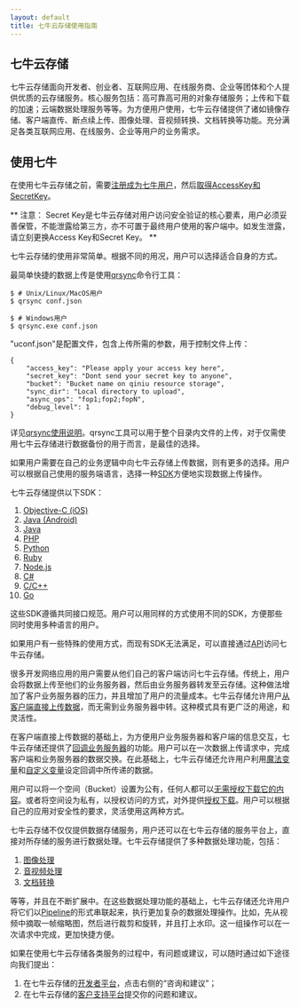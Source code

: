 ```yaml
---
layout: default
title: 七牛云存储使用指南
---
```



<a name="introduce-qiniu"></a>

## 七牛云存储

七牛云存储面向开发者、创业者、互联网应用、在线服务商、企业等团体和个人提供优质的云存储服务。核心服务包括：高可靠高可用的对象存储服务；上传和下载的加速；云端数据处理服务等等。为方便用户使用，七牛云存储提供了诸如镜像存储、客户端直传、断点续上传、图像处理、音视频转换、文档转换等功能。充分满足各类互联网应用、在线服务、企业等用户的业务需求。

<a name="use-qiniu"></a>

## 使用七牛

在使用七牛云存储之前，需要[注册成为七牛用户](https://portal.qiniu.com/signup)，然后[取得AccessKey和SecretKey](https://portal.qiniu.com/setting/key)。

** 注意： Secret Key是七牛云存储对用户访问安全验证的核心要素，用户必须妥善保管，不能泄露给第三方，亦不可置于最终用户使用的客户端中。如发生泄露，请立刻更换Access Key和Secret Key。 **

七牛云存储的使用非常简单。根据不同的用况，用户可以选择适合自身的方式。

最简单快捷的数据上传是使用[qrsync](http://docs.qiniu.com/tools/qrsync.html)命令行工具：

```
$ # Unix/Linux/MacOS用户
$ qrsync conf.json

$ # Windows用户
$ qrsync.exe conf.json
```

"uconf.json"是配置文件，包含上传所需的参数，用于控制文件上传：

```
{
    "access_key": "Please apply your access key here",
    "secret_key": "Dont send your secret key to anyone",
    "bucket": "Bucket name on qiniu resource storage",
    "sync_dir": "Local directory to upload",
    "async_ops": "fop1;fop2;fopN",
    "debug_level": 1
}
```

详见[qrsync使用说明](http://docs.qiniu.com/tools/qrsync.html)。qrsync工具可以用于整个目录内文件的上传，对于仅需使用七牛云存储进行数据备份的用于而言，是最佳的选择。

如果用户需要在自己的业务逻辑中向七牛云存储上传数据，则有更多的选择。用户可以根据自己使用的服务端语言，选择一种[SDK](docs.qiniu.com/sdk/index.html)方便地实现数据上传操作。

七牛云存储提供以下SDK：

1. [Objective-C (iOS)](http://docs.qiniu.com/ios-sdk/index.html)
1. [Java (Android)](http://docs.qiniu.com/android-sdk/index.html)
1. [Java](http://docs.qiniu.com/java-sdk/index.html)
1. [PHP](http://docs.qiniu.com/php-sdk/index.html)
1. [Python](http://docs.qiniu.com/python-sdk/index.html)
1. [Ruby](http://docs.qiniu.com/ruby-sdk/index.html)
1. [Node.js](http://docs.qiniu.com/nodejs-sdk/index.html)
1. [C#](http://docs.qiniu.com/csharp-sdk/index.html)
1. [C/C++](http://docs.qiniu.com/c-sdk/index.html)
1. [Go](http://docs.qiniu.com/go-sdk/index.html)

这些SDK遵循共同接口规范。用户可以用同样的方式使用不同的SDK，方便那些同时使用多种语言的用户。

如果用户有一些特殊的使用方式，而现有SDK无法满足，可以直接通过[API](http://docs.qiniu.com/api/index.html)访问七牛云存储。

很多开发网络应用的用户需要从他们自己的客户端访问七牛云存储。传统上，用户会将数据上传至他们的业务服务器，然后由业务服务器转发至云存储。这种做法增加了客户业务服务器的压力，并且增加了用户的流量成本。七牛云存储允许用户[从客户端直接上传数据](http://docs.qiniu.com/api/put.html#upload-without-callback)，而无需到业务服务器中转。这种模式具有更广泛的用途，和灵活性。

在客户端直接上传数据的基础上，为方便用户业务服务器和客户端的信息交互，七牛云存储还提供了[回调业务服务器](http://docs.qiniu.com/api/put.html#upload-with-callback)的功能。用户可以在一次数据上传请求中，完成客户端和业务服务器的数据交换。在此基础上，七牛云存储还允许用户利用[魔法变量](http://docs.qiniu.com/api/put.html#MagicVariables)和[自定义变量](http://docs.qiniu.com/api/put.html#xVariables)设定回调中所传递的数据。

用户可以将一个空间（Bucket）设置为公有，任何人都可以[无需授权下载它的内容](http://docs.qiniu.com/api/get.html#public-download)。或者将空间设为私有，以授权访问的方式，对外提供[授权下载](http://docs.qiniu.com/api/get.html#private-download)。用户可以根据自己的应用对安全性的要求，灵活使用这两种方式。

七牛云存储不仅仅提供数据存储服务，用户还可以在七牛云存储的服务平台上，直接对所存储的服务进行数据处理。七牛云存储提供了多种数据处理功能，包括：

1. [图像处理](http://docs.qiniu.com/api/image-process.html)
1. [音视频处理](http://docs.qiniu.com/api/audio-video-hls-process.html)
1. [文档转换](http://docs.qiniu.com/api/markdown-convert.html)

等等，并且在不断扩展中。在这些数据处理功能的基础上，七牛云存储还允许用户将它们以[Pipeline]()的形式串联起来，执行更加复杂的数据处理操作。比如，先从视频中摘取一帧缩略图，然后进行裁剪和旋转，并且打上水印。这一组操作可以在一次请求中完成，更加快捷方便。


如果在使用七牛云存储各类服务的过程中，有问题或建议，可以随时通过如下途径向我们提出：

1. 在七牛云存储的[开发者平台](https://portal.qiniu.com/)，点击右侧的“咨询和建议”；
1. 在七牛云存储的[客户支持平台](http://support.qiniu.com/home)提交你的问题和建议。